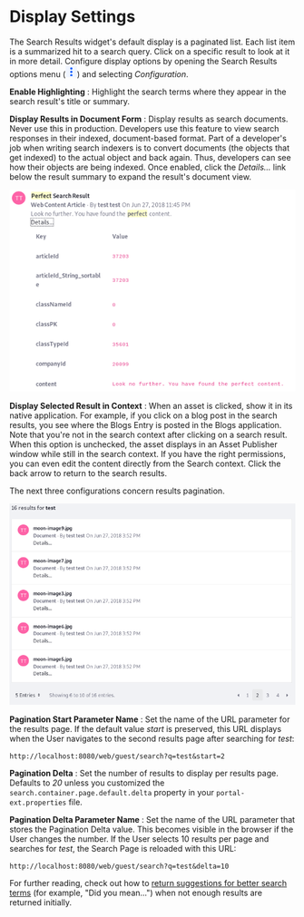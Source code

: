 # Display Settings [](id=display-settings)

The Search Results widget's default display is a paginated list. Each list item
is a summarized hit to a search query. Click on a specific result to look at it
in more detail. Configure display options by opening the Search Results options
menu (![Options](../../../images/icon-app-options.png)) and selecting
*Configuration*. 

**Enable Highlighting**
: Highlight the search terms where they appear in the search result's title or
summary.

**Display Results in Document Form**
: Display results as 
search documents<!--(/develop/tutorials/-/knowledge_base/7-1/introduction-to-liferay-search)-->.
Never use this in production. Developers use this feature to view search
responses in their indexed, document-based format. Part of a developer's job
when writing 
search indexers<!--(/develop/tutorials/-/knowledge_base/7-1/introduction-to-liferay-search#indexers)-->
is to convert documents (the objects that get indexed) to the actual object and
back again. Thus, developers can see how their objects are being indexed. Once
enabled, click the *Details...* link below the result summary to expand the
result's document view.

![Figure 1: Viewing a results document lets you inspect exactly what's being indexed for a particular asset. This is just a small portion of one document.](../../../images/search-results-document.png)

**Display Selected Result in Context**
: When an asset is clicked, show it in its native application. For example, if
you click on a blog post in the search results, you see where the Blogs Entry is
posted in the Blogs application. Note that you're not in the search context
after clicking on a search result. When this option is unchecked, the asset
displays in an Asset Publisher window while still in the search context. If you
have the right permissions, you can even edit the content directly from the
Search context. Click the back arrow to return to the search results.

The next three configurations concern results pagination.

![Figure 2: The number of results per page and the URL parameter names used to control pagination behavior are configurable.](../../../images/search-results-pagination.png)

**Pagination Start Parameter Name**
: Set the name of the URL parameter for the results page. If the default value
*start* is preserved, this URL displays when the User navigates to the second
results page after searching for *test*:

    http://localhost:8080/web/guest/search?q=test&start=2

**Pagination Delta**
: Set the number of results to display per results page. Defaults to *20* unless
you customized the `search.container.page.default.delta` property in your
`portal-ext.properties` file.

**Pagination Delta Parameter Name**
: Set the name of the URL parameter that stores the Pagination Delta value. This
becomes visible in the browser if the User changes the number. If the User
selects 10 results per page and searches for *test*, the Search Page is reloaded
with this URL:

    http://localhost:8080/web/guest/search?q=test&delta=10

For further reading, check out how to 
[return suggestions for better search terms](/discover/portal/-/knowledge_base/7-1/searching-for-assets#search-suggestions)
(for example, "Did you mean...") when not enough results are returned initially.
